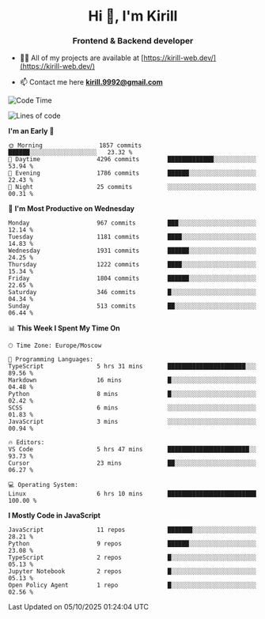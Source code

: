 <h1 align="center">Hi 👋, I'm Kirill</h1>
<h3 align="center">Frontend & Backend developer</h3>

- 👨‍💻 All of my projects are available at [https://kirill-web.dev/](https://kirill-web.dev/)

- 📫 Contact me here **kirill.9992@gmail.com**











<!--START_SECTION:waka-->
![Code Time](http://img.shields.io/badge/Code%20Time-2%2C356%20hrs%2010%20mins-blue)

![Lines of code](https://img.shields.io/badge/From%20Hello%20World%20I%27ve%20Written-5.1%20million%20lines%20of%20code-blue)

**I'm an Early 🐤** 

```text
🌞 Morning                1857 commits        ██████░░░░░░░░░░░░░░░░░░░   23.32 % 
🌆 Daytime                4296 commits        █████████████░░░░░░░░░░░░   53.94 % 
🌃 Evening                1786 commits        ██████░░░░░░░░░░░░░░░░░░░   22.43 % 
🌙 Night                  25 commits          ░░░░░░░░░░░░░░░░░░░░░░░░░   00.31 % 
```
📅 **I'm Most Productive on Wednesday** 

```text
Monday                   967 commits         ███░░░░░░░░░░░░░░░░░░░░░░   12.14 % 
Tuesday                  1181 commits        ████░░░░░░░░░░░░░░░░░░░░░   14.83 % 
Wednesday                1931 commits        ██████░░░░░░░░░░░░░░░░░░░   24.25 % 
Thursday                 1222 commits        ████░░░░░░░░░░░░░░░░░░░░░   15.34 % 
Friday                   1804 commits        ██████░░░░░░░░░░░░░░░░░░░   22.65 % 
Saturday                 346 commits         █░░░░░░░░░░░░░░░░░░░░░░░░   04.34 % 
Sunday                   513 commits         ██░░░░░░░░░░░░░░░░░░░░░░░   06.44 % 
```


📊 **This Week I Spent My Time On** 

```text
🕑︎ Time Zone: Europe/Moscow

💬 Programming Languages: 
TypeScript               5 hrs 31 mins       ██████████████████████░░░   89.56 % 
Markdown                 16 mins             █░░░░░░░░░░░░░░░░░░░░░░░░   04.48 % 
Python                   8 mins              █░░░░░░░░░░░░░░░░░░░░░░░░   02.42 % 
SCSS                     6 mins              ░░░░░░░░░░░░░░░░░░░░░░░░░   01.83 % 
JavaScript               3 mins              ░░░░░░░░░░░░░░░░░░░░░░░░░   00.94 % 

🔥 Editors: 
VS Code                  5 hrs 47 mins       ███████████████████████░░   93.73 % 
Cursor                   23 mins             ██░░░░░░░░░░░░░░░░░░░░░░░   06.27 % 

💻 Operating System: 
Linux                    6 hrs 10 mins       █████████████████████████   100.00 % 
```

**I Mostly Code in JavaScript** 

```text
JavaScript               11 repos            ███████░░░░░░░░░░░░░░░░░░   28.21 % 
Python                   9 repos             ██████░░░░░░░░░░░░░░░░░░░   23.08 % 
TypeScript               2 repos             █░░░░░░░░░░░░░░░░░░░░░░░░   05.13 % 
Jupyter Notebook         2 repos             █░░░░░░░░░░░░░░░░░░░░░░░░   05.13 % 
Open Policy Agent        1 repo              █░░░░░░░░░░░░░░░░░░░░░░░░   02.56 % 
```




 Last Updated on 05/10/2025 01:24:04 UTC
<!--END_SECTION:waka-->
